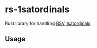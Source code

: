 # rs-1satordinals
Rust library for handling [BSV](https://bsvblockchain.org/) [1satordinals](https://1satordinals.com/).

## Usage

